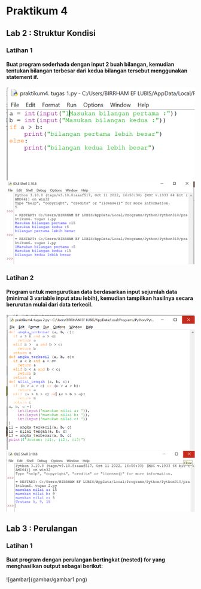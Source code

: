 # Praktikum 4

## Lab 2 : Struktur Kondisi

### Latihan 1

#### Buat program sederhada dengan input 2 buah bilangan, kemudian tentukan bilangan terbesar dari kedua bilangan tersebut menggunakan statement if.

![gambar](gambar/gambar1.png)
![gambar](gambar/gambar2.png)

### Latihan 2  

#### Program untuk mengurutkan data berdasarkan input sejumlah data (minimal 3 variable input atau lebih), kemudian tampilkan hasilnya secara berurutan mulai dari data terkecil.

![gambar](gambar/gambar3.png)
![gambar](gambar/gambar4.png)

## Lab 3 : Perulangan 

### Latihan 1

#### Buat program dengan perulangan bertingkat (nested) for yang menghasilkan output sebagai berikut:

![gambar]{gambar/gambar1.png)
